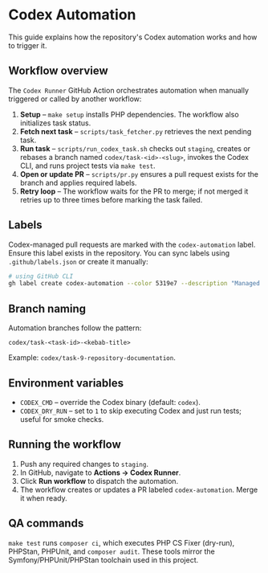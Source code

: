 # Codex Automation

This guide explains how the repository's Codex automation works and how to trigger it.

## Workflow overview

The `Codex Runner` GitHub Action orchestrates automation when manually triggered or called by another workflow:

1. **Setup** – `make setup` installs PHP dependencies. The workflow also initializes task status.
2. **Fetch next task** – `scripts/task_fetcher.py` retrieves the next pending task.
3. **Run task** – `scripts/run_codex_task.sh` checks out `staging`, creates or rebases a branch named `codex/task-<id>-<slug>`, invokes the Codex CLI, and runs project tests via `make test`.
4. **Open or update PR** – `scripts/pr.py` ensures a pull request exists for the branch and applies required labels.
5. **Retry loop** – The workflow waits for the PR to merge; if not merged it retries up to three times before marking the task failed.

## Labels

Codex-managed pull requests are marked with the `codex-automation` label. Ensure this label exists in the repository. You can sync labels using `.github/labels.json` or create it manually:

```bash
# using GitHub CLI
gh label create codex-automation --color 5319e7 --description "Managed by Codex automation"
```

## Branch naming

Automation branches follow the pattern:

```
codex/task-<task-id>-<kebab-title>
```

Example: `codex/task-9-repository-documentation`.

## Environment variables

- `CODEX_CMD` – override the Codex binary (default: `codex`).
- `CODEX_DRY_RUN` – set to `1` to skip executing Codex and just run tests; useful for smoke checks.

## Running the workflow

1. Push any required changes to `staging`.
2. In GitHub, navigate to **Actions → Codex Runner**.
3. Click **Run workflow** to dispatch the automation.
4. The workflow creates or updates a PR labeled `codex-automation`. Merge it when ready.

## QA commands

`make test` runs `composer ci`, which executes PHP CS Fixer (dry-run), PHPStan, PHPUnit, and `composer audit`. These tools mirror the Symfony/PHPUnit/PHPStan toolchain used in this project.

